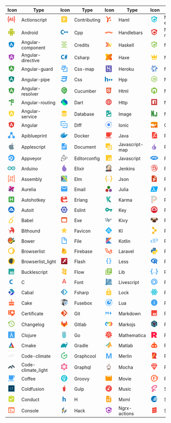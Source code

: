 |Icon|Type|Icon|Type|Icon|Type|Icon|Type|Icon|Type|
|---|---|---|---|---|---|---|---|---|---|
|<img src="./../icons/actionscript.svg" width="24px">|Actionscript|<img src="./../icons/contributing.svg" width="24px">|Contributing|<img src="./../icons/haml.svg" width="24px">|Haml|<img src="./../icons/ngrx-effects.svg" width="24px">|Ngrx-effects|<img src="./../icons/settings.svg" width="24px">|Settings|
|<img src="./../icons/android.svg" width="24px">|Android|<img src="./../icons/cpp.svg" width="24px">|Cpp|<img src="./../icons/handlebars.svg" width="24px">|Handlebars|<img src="./../icons/ngrx-reducer.svg" width="24px">|Ngrx-reducer|<img src="./../icons/shaderlab.svg" width="24px">|Shaderlab|
|<img src="./../icons/angular-component.svg" width="24px">|Angular-component|<img src="./../icons/credits.svg" width="24px">|Credits|<img src="./../icons/haskell.svg" width="24px">|Haskell|<img src="./../icons/ngrx-state.svg" width="24px">|Ngrx-state|<img src="./../icons/slim.svg" width="24px">|Slim|
|<img src="./../icons/angular-directive.svg" width="24px">|Angular-directive|<img src="./../icons/csharp.svg" width="24px">|Csharp|<img src="./../icons/haxe.svg" width="24px">|Haxe|<img src="./../icons/nim.svg" width="24px">|Nim|<img src="./../icons/smarty.svg" width="24px">|Smarty|
|<img src="./../icons/angular-guard.svg" width="24px">|Angular-guard|<img src="./../icons/css-map.svg" width="24px">|Css-map|<img src="./../icons/heroku.svg" width="24px">|Heroku|<img src="./../icons/nix.svg" width="24px">|Nix|<img src="./../icons/solidity.svg" width="24px">|Solidity|
|<img src="./../icons/angular-pipe.svg" width="24px">|Angular-pipe|<img src="./../icons/css.svg" width="24px">|Css|<img src="./../icons/hpp.svg" width="24px">|Hpp|<img src="./../icons/nodejs.svg" width="24px">|Nodejs|<img src="./../icons/sonar.svg" width="24px">|Sonar|
|<img src="./../icons/angular-resolver.svg" width="24px">|Angular-resolver|<img src="./../icons/cucumber.svg" width="24px">|Cucumber|<img src="./../icons/html.svg" width="24px">|Html|<img src="./../icons/nodemon.svg" width="24px">|Nodemon|<img src="./../icons/stylelint.svg" width="24px">|Stylelint|
|<img src="./../icons/angular-routing.svg" width="24px">|Angular-routing|<img src="./../icons/dart.svg" width="24px">|Dart|<img src="./../icons/http.svg" width="24px">|Http|<img src="./../icons/npm.svg" width="24px">|Npm|<img src="./../icons/stylelint_light.svg" width="24px">|Stylelint_light|
|<img src="./../icons/angular-service.svg" width="24px">|Angular-service|<img src="./../icons/database.svg" width="24px">|Database|<img src="./../icons/image.svg" width="24px">|Image|<img src="./../icons/nunjucks.svg" width="24px">|Nunjucks|<img src="./../icons/stylus.svg" width="24px">|Stylus|
|<img src="./../icons/angular.svg" width="24px">|Angular|<img src="./../icons/diff.svg" width="24px">|Diff|<img src="./../icons/ionic.svg" width="24px">|Ionic|<img src="./../icons/ocaml.svg" width="24px">|Ocaml|<img src="./../icons/swc.svg" width="24px">|Swc|
|<img src="./../icons/apiblueprint.svg" width="24px">|Apiblueprint|<img src="./../icons/docker.svg" width="24px">|Docker|<img src="./../icons/java.svg" width="24px">|Java|<img src="./../icons/pdf.svg" width="24px">|Pdf|<img src="./../icons/swift.svg" width="24px">|Swift|
|<img src="./../icons/applescript.svg" width="24px">|Applescript|<img src="./../icons/document.svg" width="24px">|Document|<img src="./../icons/javascript-map.svg" width="24px">|Javascript-map|<img src="./../icons/perl.svg" width="24px">|Perl|<img src="./../icons/table.svg" width="24px">|Table|
|<img src="./../icons/appveyor.svg" width="24px">|Appveyor|<img src="./../icons/editorconfig.svg" width="24px">|Editorconfig|<img src="./../icons/javascript.svg" width="24px">|Javascript|<img src="./../icons/php.svg" width="24px">|Php|<img src="./../icons/terraform.svg" width="24px">|Terraform|
|<img src="./../icons/arduino.svg" width="24px">|Arduino|<img src="./../icons/elixir.svg" width="24px">|Elixir|<img src="./../icons/jenkins.svg" width="24px">|Jenkins|<img src="./../icons/postcss.svg" width="24px">|Postcss|<img src="./../icons/test-js.svg" width="24px">|Test-js|
|<img src="./../icons/assembly.svg" width="24px">|Assembly|<img src="./../icons/elm.svg" width="24px">|Elm|<img src="./../icons/json.svg" width="24px">|Json|<img src="./../icons/powerpoint.svg" width="24px">|Powerpoint|<img src="./../icons/test-jsx.svg" width="24px">|Test-jsx|
|<img src="./../icons/aurelia.svg" width="24px">|Aurelia|<img src="./../icons/email.svg" width="24px">|Email|<img src="./../icons/julia.svg" width="24px">|Julia|<img src="./../icons/powershell.svg" width="24px">|Powershell|<img src="./../icons/test-ts.svg" width="24px">|Test-ts|
|<img src="./../icons/autohotkey.svg" width="24px">|Autohotkey|<img src="./../icons/erlang.svg" width="24px">|Erlang|<img src="./../icons/karma.svg" width="24px">|Karma|<img src="./../icons/prettier.svg" width="24px">|Prettier|<img src="./../icons/tex.svg" width="24px">|Tex|
|<img src="./../icons/autoit.svg" width="24px">|Autoit|<img src="./../icons/eslint.svg" width="24px">|Eslint|<img src="./../icons/key.svg" width="24px">|Key|<img src="./../icons/protractor.svg" width="24px">|Protractor|<img src="./../icons/travis.svg" width="24px">|Travis|
|<img src="./../icons/babel.svg" width="24px">|Babel|<img src="./../icons/exe.svg" width="24px">|Exe|<img src="./../icons/kivy.svg" width="24px">|Kivy|<img src="./../icons/pug.svg" width="24px">|Pug|<img src="./../icons/tune.svg" width="24px">|Tune|
|<img src="./../icons/bithound.svg" width="24px">|Bithound|<img src="./../icons/favicon.svg" width="24px">|Favicon|<img src="./../icons/kl.svg" width="24px">|Kl|<img src="./../icons/puppet.svg" width="24px">|Puppet|<img src="./../icons/twig.svg" width="24px">|Twig|
|<img src="./../icons/bower.svg" width="24px">|Bower|<img src="./../icons/file.svg" width="24px">|File|<img src="./../icons/kotlin.svg" width="24px">|Kotlin|<img src="./../icons/purescript.svg" width="24px">|Purescript|<img src="./../icons/typescript-def.svg" width="24px">|Typescript-def|
|<img src="./../icons/browserlist.svg" width="24px">|Browserlist|<img src="./../icons/firebase.svg" width="24px">|Firebase|<img src="./../icons/laravel.svg" width="24px">|Laravel|<img src="./../icons/python.svg" width="24px">|Python|<img src="./../icons/typescript.svg" width="24px">|Typescript|
|<img src="./../icons/browserlist_light.svg" width="24px">|Browserlist_light|<img src="./../icons/flash.svg" width="24px">|Flash|<img src="./../icons/less.svg" width="24px">|Less|<img src="./../icons/r.svg" width="24px">|R|<img src="./../icons/url.svg" width="24px">|Url|
|<img src="./../icons/bucklescript.svg" width="24px">|Bucklescript|<img src="./../icons/flow.svg" width="24px">|Flow|<img src="./../icons/lib.svg" width="24px">|Lib|<img src="./../icons/raml.svg" width="24px">|Raml|<img src="./../icons/verilog.svg" width="24px">|Verilog|
|<img src="./../icons/c.svg" width="24px">|C|<img src="./../icons/font.svg" width="24px">|Font|<img src="./../icons/livescript.svg" width="24px">|Livescript|<img src="./../icons/razor.svg" width="24px">|Razor|<img src="./../icons/vfl.svg" width="24px">|Vfl|
|<img src="./../icons/cabal.svg" width="24px">|Cabal|<img src="./../icons/fsharp.svg" width="24px">|Fsharp|<img src="./../icons/lock.svg" width="24px">|Lock|<img src="./../icons/react.svg" width="24px">|React|<img src="./../icons/virtual.svg" width="24px">|Virtual|
|<img src="./../icons/cake.svg" width="24px">|Cake|<img src="./../icons/fusebox.svg" width="24px">|Fusebox|<img src="./../icons/lua.svg" width="24px">|Lua|<img src="./../icons/readme.svg" width="24px">|Readme|<img src="./../icons/visualstudio.svg" width="24px">|Visualstudio|
|<img src="./../icons/certificate.svg" width="24px">|Certificate|<img src="./../icons/git.svg" width="24px">|Git|<img src="./../icons/markdown.svg" width="24px">|Markdown|<img src="./../icons/reason.svg" width="24px">|Reason|<img src="./../icons/vscode.svg" width="24px">|Vscode|
|<img src="./../icons/changelog.svg" width="24px">|Changelog|<img src="./../icons/gitlab.svg" width="24px">|Gitlab|<img src="./../icons/markojs.svg" width="24px">|Markojs|<img src="./../icons/restql.svg" width="24px">|Restql|<img src="./../icons/vue.svg" width="24px">|Vue|
|<img src="./../icons/clojure.svg" width="24px">|Clojure|<img src="./../icons/go.svg" width="24px">|Go|<img src="./../icons/mathematica.svg" width="24px">|Mathematica|<img src="./../icons/riot.svg" width="24px">|Riot|<img src="./../icons/watchman.svg" width="24px">|Watchman|
|<img src="./../icons/cmake.svg" width="24px">|Cmake|<img src="./../icons/gradle.svg" width="24px">|Gradle|<img src="./../icons/matlab.svg" width="24px">|Matlab|<img src="./../icons/robot.svg" width="24px">|Robot|<img src="./../icons/webpack.svg" width="24px">|Webpack|
|<img src="./../icons/code-climate.svg" width="24px">|Code-climate|<img src="./../icons/graphcool.svg" width="24px">|Graphcool|<img src="./../icons/merlin.svg" width="24px">|Merlin|<img src="./../icons/rollup.svg" width="24px">|Rollup|<img src="./../icons/wolframlanguage.svg" width="24px">|Wolframlanguage|
|<img src="./../icons/code-climate_light.svg" width="24px">|Code-climate_light|<img src="./../icons/graphql.svg" width="24px">|Graphql|<img src="./../icons/mocha.svg" width="24px">|Mocha|<img src="./../icons/ruby.svg" width="24px">|Ruby|<img src="./../icons/word.svg" width="24px">|Word|
|<img src="./../icons/coffee.svg" width="24px">|Coffee|<img src="./../icons/groovy.svg" width="24px">|Groovy|<img src="./../icons/movie.svg" width="24px">|Movie|<img src="./../icons/rust.svg" width="24px">|Rust|<img src="./../icons/xaml.svg" width="24px">|Xaml|
|<img src="./../icons/coldfusion.svg" width="24px">|Coldfusion|<img src="./../icons/gulp.svg" width="24px">|Gulp|<img src="./../icons/music.svg" width="24px">|Music|<img src="./../icons/sass.svg" width="24px">|Sass|<img src="./../icons/xml.svg" width="24px">|Xml|
|<img src="./../icons/conduct.svg" width="24px">|Conduct|<img src="./../icons/h.svg" width="24px">|H|<img src="./../icons/mxml.svg" width="24px">|Mxml|<img src="./../icons/sbt.svg" width="24px">|Sbt|<img src="./../icons/yaml.svg" width="24px">|Yaml|
|<img src="./../icons/console.svg" width="24px">|Console|<img src="./../icons/hack.svg" width="24px">|Hack|<img src="./../icons/ngrx-actions.svg" width="24px">|Ngrx-actions|<img src="./../icons/scala.svg" width="24px">|Scala|<img src="./../icons/yang.svg" width="24px">|Yang|
